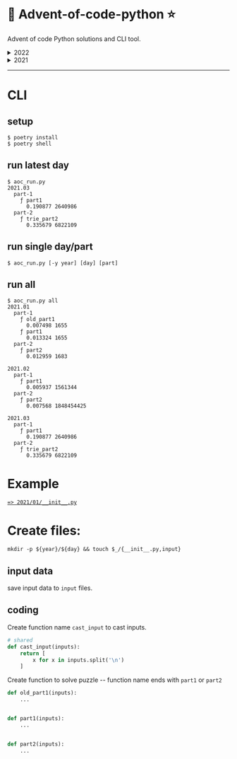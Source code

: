 # 🎄 Advent-of-code-python ⭐

Advent of code Python solutions and CLI tool.

<details>

<summary>2022</summary>

|  2022   | Puzzle Name             | Part 1 | Part 2 |
| :-----: | :---------------------- | :----: | :----: |
| Day🎄01 | Calorie Counting        |   ⭐   |   ⭐   |
| Day🎄02 | Rock Paper Scissors     |   ⭐   |   ⭐   |
| Day🎄03 | Rucksack Reorganization |   ⭐   |   ⭐   |
| Day🎄04 |                         |        |        |
| Day🎄05 |                         |        |        |
| Day🎄06 |                         |        |        |
| Day🎄07 |                         |        |        |
| Day🎄08 |                         |        |        |
| Day🎄09 |                         |        |        |
| Day🎄10 |                         |        |        |
| Day🎄11 |                         |        |        |
| Day🎄12 |                         |        |        |
| Day🎄13 |                         |        |        |
| Day🎄14 |                         |        |        |
| Day🎄15 |                         |        |        |
| Day🎄16 |                         |        |        |
| Day🎄17 |                         |        |        |
| Day🎄18 |                         |        |        |
| Day🎄19 |                         |        |        |
| Day🎄20 |                         |        |        |
| Day🎄21 |                         |        |        |
| Day🎄22 |                         |        |        |
| Day🎄23 |                         |        |        |
| Day🎄24 |                         |        |        |
| Day🎄25 |                         |        |        |

</details>

<details>

<summary>2021</summary>

|  2021   | Puzzle Name          | Part 1 | Part 2 |
| :-----: | :------------------- | :----: | :----: |
| Day🎄01 | Sonar Sweep          |   ⭐   |   ⭐   |
| Day🎄02 | Dive!                |   ⭐   |   ⭐   |
| Day🎄03 | Binary Diagnostic    |   ⭐   |   ⭐   |
| Day🎄04 | Giant Squid          |   ⭐   |   ⭐   |
| Day🎄05 | Hydrothermal Venture |   ⭐   |   ⭐   |
| Day🎄06 | Lanternfish          |   ⭐   |   ⭐   |
| Day🎄07 |                      |        |        |
| Day🎄08 |                      |        |        |
| Day🎄09 |                      |        |        |
| Day🎄10 |                      |        |        |
| Day🎄11 |                      |        |        |
| Day🎄12 |                      |        |        |
| Day🎄13 |                      |        |        |
| Day🎄14 |                      |        |        |
| Day🎄15 |                      |        |        |
| Day🎄16 |                      |        |        |
| Day🎄17 |                      |        |        |
| Day🎄18 |                      |        |        |
| Day🎄19 |                      |        |        |
| Day🎄20 |                      |        |        |
| Day🎄21 |                      |        |        |
| Day🎄22 |                      |        |        |
| Day🎄23 |                      |        |        |
| Day🎄24 |                      |        |        |
| Day🎄25 |                      |        |        |

</details>

---

# CLI

## setup

```
$ poetry install
$ poetry shell
```

## run latest day

```
$ aoc_run.py
2021.03
  part-1
    ƒ part1
      0.190877 2640986
  part-2
    ƒ trie_part2
      0.335679 6822109
```

## run single day/part

```
$ aoc_run.py [-y year] [day] [part]
```

## run all

```
$ aoc_run.py all
2021.01
  part-1
    ƒ old_part1
      0.007498 1655
    ƒ part1
      0.013324 1655
  part-2
    ƒ part2
      0.012959 1683

2021.02
  part-1
    ƒ part1
      0.005937 1561344
  part-2
    ƒ part2
      0.007568 1848454425

2021.03
  part-1
    ƒ part1
      0.190877 2640986
  part-2
    ƒ trie_part2
      0.335679 6822109
```

# Example

[`=> 2021/01/__init__.py`](2021/01/__init__.py)

# Create files:

`mkdir -p ${year}/${day} && touch $_/{__init__.py,input}`

## input data

save input data to `input` files.

## coding

Create function name `cast_input` to cast inputs.

```python
# shared
def cast_input(inputs):
    return [
        x for x in inputs.split('\n')
    ]
```

Create function to solve puzzle -- function name ends with `part1` or `part2`

```python
def old_part1(inputs):
    ...


def part1(inputs):
    ...


def part2(inputs):
    ...

```
